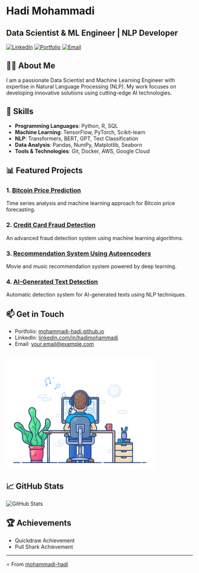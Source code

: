 # Hadi Mohammadi
## Data Scientist & ML Engineer | NLP Developer

[![LinkedIn](https://img.shields.io/badge/LinkedIn-Connect-blue)](https://www.linkedin.com/in/hadimohammadi)
[![Portfolio](https://img.shields.io/badge/Portfolio-Visit-green)](https://mohammadi-hadi.github.io/)
[![Email](https://img.shields.io/badge/Email-Contact-red)](mailto:your.email@example.com)

## 👨‍💻 About Me
I am a passionate Data Scientist and Machine Learning Engineer with expertise in Natural Language Processing (NLP). My work focuses on developing innovative solutions using cutting-edge AI technologies.

## 🚀 Skills
- **Programming Languages**: Python, R, SQL
- **Machine Learning**: TensorFlow, PyTorch, Scikit-learn
- **NLP**: Transformers, BERT, GPT, Text Classification
- **Data Analysis**: Pandas, NumPy, Matplotlib, Seaborn
- **Tools & Technologies**: Git, Docker, AWS, Google Cloud

## 📊 Featured Projects

### 1. [Bitcoin Price Prediction](https://github.com/mohammadi-hadi/BitcoinPricePrediction)
Time series analysis and machine learning approach for Bitcoin price forecasting.

### 2. [Credit Card Fraud Detection](https://github.com/mohammadi-hadi/CreditCard)
An advanced fraud detection system using machine learning algorithms.

### 3. [Recommendation System Using Autoencoders](https://github.com/mohammadi-hadi/Recommendation-System-Using-Autoencoders)
Movie and music recommendation system powered by deep learning.

### 4. [AI-Generated Text Detection](https://github.com/mohammadi-hadi/Automatic-Detection-of-AI-Generated-Texts)
Automatic detection system for AI-generated texts using NLP techniques.

## 📫 Get in Touch
- Portfolio: [mohammadi-hadi.github.io](https://mohammadi-hadi.github.io/)
- LinkedIn: [linkedin.com/in/hadimohammadi](https://www.linkedin.com/in/hadimohammadi)
- Email: your.email@example.com

<br>
<img alt="hardwork" src="https://github.com/mohammadi-hadi/.github/blob/3cdbaab46980b359d836e83574d8f9bc7c53bb1c/assets/hardwork.gif" width="400" align="center"/>
<br>

## 📈 GitHub Stats
![GitHub Stats](https://github-readme-stats.vercel.app/api?username=mohammadi-hadi&show_icons=true&theme=radical)

## 🏆 Achievements
- Quickdraw Achievement
- Pull Shark Achievement

---
⭐️ From [mohammadi-hadi](https://github.com/mohammadi-hadi) 